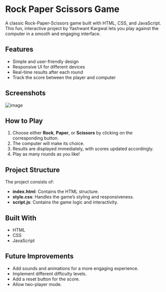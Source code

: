 # Rock Paper Scissors Game

A classic Rock-Paper-Scissors game built with HTML, CSS, and JavaScript. This fun, interactive project by Yashwant Kargwal lets you play against the computer in a smooth and engaging interface. 

## Features

- Simple and user-friendly design
- Responsive UI for different devices
- Real-time results after each round
- Track the score between the player and computer

## Screenshots

![image](https://github.com/user-attachments/assets/fa6657cf-fe87-464f-bd76-069e3a4cfc07)


## How to Play

1. Choose either **Rock**, **Paper**, or **Scissors** by clicking on the corresponding button.
2. The computer will make its choice.
3. Results are displayed immediately, with scores updated accordingly.
4. Play as many rounds as you like!

## Project Structure

The project consists of:

- **index.html**: Contains the HTML structure.
- **style.css**: Handles the game’s styling and responsiveness.
- **script.js**: Contains the game logic and interactivity.

## Built With
- HTML
- CSS
- JavaScript

## Future Improvements
- Add sounds and animations for a more engaging experience.
- Implement different difficulty levels.
- Add a reset button for the score.
- Allow two-player mode.
